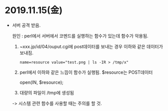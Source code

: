 # 2019.11.15(金)

- 서버 공격 받음.

  원인 : perl에서 서버에서 코멘드를 실행하는 함수가 있는데 함수가 악용됨.

  1. ~xxx.jp/id/04/ouput.cgi에 post데이터를 보내는 경우 이하와 같은 데이터가 보내짐.

     `name=resource value="test.png | ls -IR > /tmp/x"`

  2. perl에서 이하와 같은 느낌이 함수가 실행됨.
     $resource는 POST데이터

     open(IN, $resource); 

  3. 대량의 파일이 /tmp에 생성됨

  -> 시스템 관련 함수를 사용할 때는 주의를 할 것.